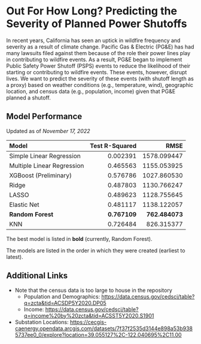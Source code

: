 # Out For How Long? Predicting the Severity of Planned Power Shutoffs

In recent years, California has seen an uptick in wildfire frequency and severity as a result of climate change. Pacific Gas & Electric (PG&E) has had many lawsuits filed against them because of the role their power lines play in contributing to wildfire events. As a result, PG&E began to implement Public Safety Power Shutoff (PSPS) events to reduce the likelihood of their starting or contributing to wildfire events. These events, however, disrupt lives. We want to predict the severity of these events (with  shutoff length as a proxy) based on weather conditions (e.g., temperature, wind), geographic location, and census data (e.g., population, income) given that PG&E planned a shutoff.

## Model Performance
Updated as of _November 17, 2022_

| Model                     |Test R-Squared|RMSE           |
|:--------------------------|-------------:|--------------:|
|Simple Linear Regression   |	  0.002391   |  1578.099447  |
|Multiple Linear Regression |	  0.465563   |  1155.053925  |
|XGBoost (Preliminary)      |	  0.576786   |  1027.860530  |
|Ridge                      |	  0.487803   |  1130.766247  |
|LASSO                      |	  0.489623   |  1128.755645  |
|Elastic Net                |	  0.481117   |  1138.122057  |
|**Random Forest**          | **0.767109** | **762.484073**|
|KNN                        |   0.726484   |   826.315377  |

The best model is listed in **bold** (currently, Random Forest).

The models are listed in the order in which they were created (earliest to latest).

## Additional Links

  - Note that the census data is too large to house in the repository
    - Population and Demographics: https://data.census.gov/cedsci/table?q=zcta&tid=ACSDP5Y2020.DP05
    - Income: https://data.census.gov/cedsci/table?q=income%20by%20zcta&tid=ACSST5Y2020.S1901
  - Substation Locations: https://cecgis-caenergy.opendata.arcgis.com/datasets/7f37f2535d3144e898a53b9385737ee0_0/explore?location=39.055127%2C-122.040695%2C11.00
